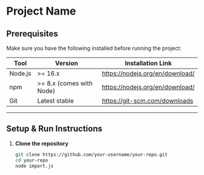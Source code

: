 # Project Name

## Prerequisites

Make sure you have the following installed before running the project:

| Tool         | Version          | Installation Link                             |
|--------------|------------------|----------------------------------------------|
| Node.js      | >= 16.x          | https://nodejs.org/en/download/              |
| npm          | >= 8.x (comes with Node) | https://nodejs.org/en/download/       |     |
| Git          | Latest stable    | https://git-scm.com/downloads                  |

---

## Setup & Run Instructions

1. **Clone the repository**
   ```bash
   git clone https://github.com/your-username/your-repo.git
   cd your-repo
   node import.js

